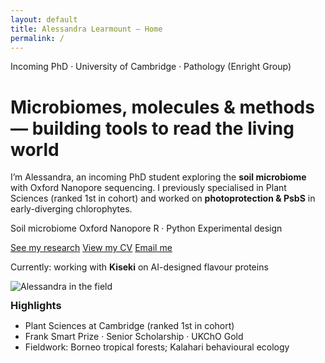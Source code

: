 ```yaml
---
layout: default
title: Alessandra Learmount — Home
permalink: /
---
```


<div class="hero container grid">
  <div class="span-7">
    <span class="pill">Incoming PhD · University of Cambridge · Pathology (Enright Group)</span>
    <h1>Microbiomes, molecules &amp; methods — building tools to read the living world</h1>
    <p class="subtitle">
      I’m Alessandra, an incoming PhD student exploring the <strong>soil microbiome</strong> with Oxford Nanopore sequencing.
      I previously specialised in Plant Sciences (ranked 1st in cohort) and worked on <strong>photoprotection &amp; PsbS</strong> in early-diverging chlorophytes.
    </p>
    <p class="chips">
      <span class="pill">Soil microbiome</span>
      <span class="pill">Oxford Nanopore</span>
      <span class="pill">R · Python</span>
      <span class="pill">Experimental design</span>
    </p>
    <p>
      <a class="btn" href="{{ '/research/' | relative_url }}">See my research</a>
      <a class="btn sec" href="{{ '/cv/' | relative_url }}">View my CV</a>
      <a class="btn" href="mailto:al2122@cam.ac.uk">Email me</a>
    </p>
    <p class="pill" style="margin-top:12px">Currently: working with <strong>Kiseki</strong> on AI-designed flavour proteins</p>
  </div>
  <aside class="span-5">
    <img src="{{ '/assets/img/hero.jpg' | relative_url }}" alt="Alessandra in the field" />
    <div class="card" style="margin-top:12px">
      <h3 style="margin:0 0 8px">Highlights</h3>
      <ul>
        <li>Plant Sciences at Cambridge (ranked 1st in cohort)</li>
        <li>Frank Smart Prize · Senior Scholarship · UKChO Gold</li>
        <li>Fieldwork: Borneo tropical forests; Kalahari behavioural ecology</li>
      </ul>
    </div>
  </aside>
</div>
